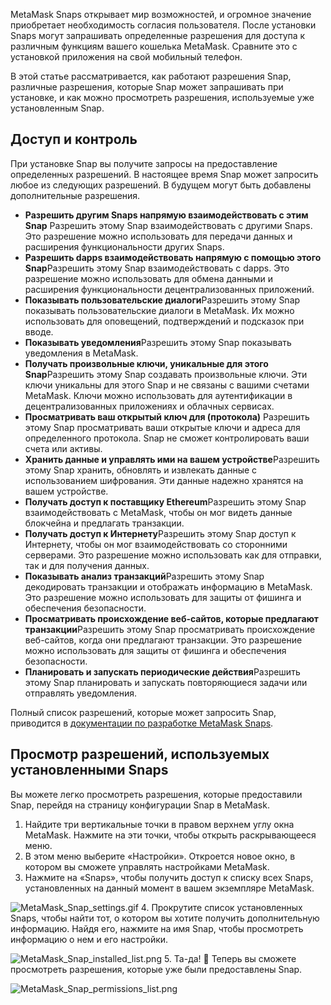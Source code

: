 MetaMask Snaps открывает мир возможностей, и огромное значение приобретает необходимость согласия пользователя. После установки Snaps могут запрашивать определенные разрешения для доступа к различным функциям вашего кошелька MetaMask. Сравните это с установкой приложения на свой мобильный телефон.


В этой статье рассматривается, как работают разрешения Snap, различные разрешения, которые Snap может запрашивать при установке, и как можно просмотреть разрешения, используемые уже установленным Snap.


Доступ и контроль
-----------------


При установке Snap вы получите запросы на предоставление определенных разрешений. В настоящее время Snap может запросить любое из следующих разрешений. В будущем могут быть добавлены дополнительные разрешения.


* **Разрешить другим Snaps напрямую взаимодействовать с этим Snap** Разрешить этому Snap взаимодействовать с другими Snaps. Это разрешение можно использовать для передачи данных и расширения функциональности других Snaps.
* **Разрешить dapps взаимодействовать напрямую с помощью этого Snap**Разрешить этому Snap взаимодействовать с dapps. Это разрешение можно использовать для обмена данными и расширения функциональности децентрализованных приложений.
* **Показывать пользовательские диалоги**Разрешить этому Snap показывать пользовательские диалоги в MetaMask. Их можно использовать для оповещений, подтверждений и подсказок при вводе.
* **Показывать уведомления**Разрешить этому Snap показывать уведомления в MetaMask.
* **Получать произвольные ключи, уникальные для этого Snap**Разрешить этому Snap создавать произвольные ключи. Эти ключи уникальны для этого Snap и не связаны с вашими счетами MetaMask. Ключи можно использовать для аутентификации в децентрализованных приложениях и облачных сервисах.
* **Просматривать ваш открытый ключ для (протокола)** Разрешить этому Snap просматривать ваши открытые ключи и адреса для определенного протокола. Snap не сможет контролировать ваши счета или активы.
* **Хранить данные и управлять ими на вашем устройстве**Разрешить этому Snap хранить, обновлять и извлекать данные с использованием шифрования. Эти данные надежно хранятся на вашем устройстве.
* **Получать доступ к поставщику Ethereum**Разрешить этому Snap взаимодействовать с MetaMask, чтобы он мог видеть данные блокчейна и предлагать транзакции.
* **Получать доступ к Интернету**Разрешить этому Snap доступ к Интернету, чтобы он мог взаимодействовать со сторонними серверами. Это разрешение можно использовать как для отправки, так и для получения данных.
* **Показывать анализ транзакций**Разрешить этому Snap декодировать транзакции и отображать информацию в MetaMask. Это разрешение можно использовать для защиты от фишинга и обеспечения безопасности.
* **Просматривать происхождение веб-сайтов, которые предлагают транзакции**Разрешить этому Snap просматривать происхождение веб-сайтов, когда они предлагают транзакции. Это разрешение можно использовать для защиты от фишинга и обеспечения безопасности.
* **Планировать и запускать периодические действия**Разрешить этому Snap планировать и запускать повторяющиеся задачи или отправлять уведомления.


Полный список разрешений, которые может запросить Snap, приводится в [документации по разработке MetaMask Snaps](https://docs.metamask.io/guide/snaps-rpc-api.html).


Просмотр разрешений, используемых установленными Snaps
------------------------------------------------------


Вы можете легко просмотреть разрешения, которые предоставили Snap, перейдя на страницу конфигурации Snap в MetaMask.


1. Найдите три вертикальные точки в правом верхнем углу окна MetaMask. Нажмите на эти точки, чтобы открыть раскрывающееся меню.
2. В этом меню выберите «Настройки». Откроется новое окно, в котором вы сможете управлять настройками MetaMask.
3. Нажмите на «Snaps», чтобы получить доступ к списку всех Snaps, установленных на данный момент в вашем экземпляре MetaMask.


![MetaMask_Snap_settings.gif](https://support.metamask.io/hc/article_attachments/18379505639195)
4. Прокрутите список установленных Snaps, чтобы найти тот, о котором вы хотите получить дополнительную информацию. Найдя его, нажмите на имя Snap, чтобы просмотреть информацию о нем и его настройки.


![MetaMask_Snap_installed_list.png](https://support.metamask.io/hc/article_attachments/18379508227355)
5. Та-да! 🙌 Теперь вы сможете просмотреть разрешения, которые уже были предоставлены Snap.


![MetaMask_Snap_permissions_list.png](https://support.metamask.io/hc/article_attachments/18379505659163)
